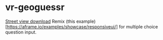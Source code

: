 # vr-geoguessr

[Street view download](https://svd360.istreetview.com/)
Remix (this example)[https://aframe.io/examples/showcase/responsiveui/] for multiple choice question input.
